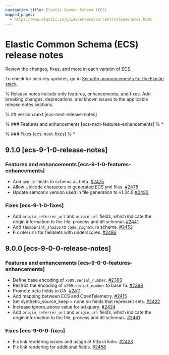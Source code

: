 ```yaml
---
navigation_title: Elastic Common Schema (ECS)
mapped_pages:
  - https://www.elastic.co/guide/en/ecs/current/releasenotes.html
---
```


# Elastic Common Schema (ECS) release notes

Review the changes, fixes, and more in each version of ECS.

To check for security updates, go to [Security announcements for the Elastic stack](https://discuss.elastic.co/c/announcements/security-announcements/31).

% Release notes include only features, enhancements, and fixes. Add breaking changes, deprecations, and known issues to the applicable release notes sections.

% ## version.next [ecs-next-release-notes]

% ### Features and enhancements [ecs-next-features-enhancements]
% *

% ### Fixes [ecs-next-fixes]
% *

## 9.1.0 [ecs-9-1-0-release-notes]

### Features and enhancements [ecs-9-1-0-features-enhancements]

* Add `gen_ai` fields to schema as beta. [#2475](https://github.com/elastic/ecs/pull/2475)
* Allow Unicode characters in generated ECS yml files. [#2478](https://github.com/elastic/ecs/pull/2478)
* Update semconv version used in file generation to v1.34.0 [#2483](https://github.com/elastic/ecs/pull/2483)

### Fixes [ecs-9-1-0-fixes]

* Add `origin_referrer_url` and `origin_url` fields, which indicate the origin information to the file, process and dll schemas [#2441](https://github.com/elastic/ecs/pull/2441)
* Add `thumbprint_sha256` to `code_signature` schema. [#2452](https://github.com/elastic/ecs/pull/2452)
* Fix otel urls for fieldsets with underscores. [#2486](https://github.com/elastic/ecs/pull/2486)


## 9.0.0 [ecs-9-0-0-release-notes]

### Features and enhancements [ecs-9-0-0-features-enhancements]

* Define base encoding of `x509.serial_number`. [#2383](https://github.com/elastic/ecs/pull/2383)
* Restrict the encoding of `x509.serial_number` to base 16. [#2398](https://github.com/elastic/ecs/pull/2398)
* Promote beta fields to GA. [#2411](https://github.com/elastic/ecs/pull/2411)
* Add mapping between ECS and OpenTelemetry. [#2415](https://github.com/elastic/ecs/pull/2415)
* Set synthetic_source_keep = none on fields that represent sets. [#2422](https://github.com/elastic/ecs/pull/2422)
* Increase ignore_above value for url.query. [#2424](https://github.com/elastic/ecs/pull/2424)
* Add `origin_referrer_url` and `origin_url` fields, which indicate the origin information to the file, process and dll schemas. [#2441](https://github.com/elastic/ecs/pull/2441)

### Fixes [ecs-9-0-0-fixes]

* Fix link rendering issues and usage of http in links. [#2423](https://github.com/elastic/ecs/pull/2423)
* Fix link rendering for additional fields. [#2458](https://github.com/elastic/ecs/pull/2458)
